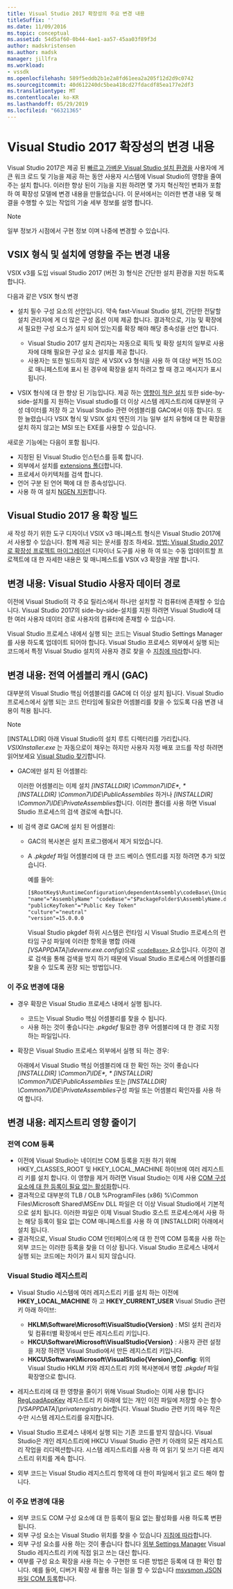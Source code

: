 ```yaml
---
title: Visual Studio 2017 확장성의 주요 변경 내용
titleSuffix: ''
ms.date: 11/09/2016
ms.topic: conceptual
ms.assetid: 54d5af60-0b44-4ae1-aa57-45aa03f89f3d
author: madskristensen
ms.author: madsk
manager: jillfra
ms.workload:
- vssdk
ms.openlocfilehash: 589f5eddb2b1e2a8fd61eea2a205f12d2d9c0742
ms.sourcegitcommit: 40d612240dc5bea418cd27fdacdf85ea177e2df3
ms.translationtype: MT
ms.contentlocale: ko-KR
ms.lasthandoff: 05/29/2019
ms.locfileid: "66321365"
---
```

# <a name="changes-in-visual-studio-2017-extensibility"></a>Visual Studio 2017 확장성의 변경 내용

Visual Studio 2017은 제공 된 [빠르고 가벼운 Visual Studio 설치 환경을](https://devblogs.microsoft.com/visualstudio/faster-leaner-visual-studio-installer) 사용자에 게 큰 워크 로드 및 기능을 제공 하는 동안 사용자 시스템에 Visual Studio의 영향을 줄여 주는 설치 합니다. 이러한 향상 된이 기능을 지원 하려면 몇 가지 혁신적인 변화가 포함 하 여 확장성 모델에 변경 내용을 만들었습니다. 이 문서에서는 이러한 변경 내용 및 해결을 수행할 수 있는 작업의 기술 세부 정보를 설명 합니다.

> [!NOTE]
> 일부 정보가 시점에서 구현 정보 이며 나중에 변경할 수 있습니다.

## <a name="changes-affecting-vsix-format-and-installation"></a>VSIX 형식 및 설치에 영향을 주는 변경 내용

VSIX v3를 도입 visual Studio 2017 (버전 3) 형식은 간단한 설치 환경을 지원 하도록 합니다.

다음과 같은 VSIX 형식 변경

* 설치 필수 구성 요소의 선언입니다. 약속 fast-Visual Studio 설치, 간단한 전달할 설치 관리자에 게 더 많은 구성 옵션 이제 제공 합니다. 결과적으로, 기능 및 확장에서 필요한 구성 요소가 설치 되어 있는지를 확장 해야 해당 종속성을 선언 합니다.

  * Visual Studio 2017 설치 관리자는 자동으로 획득 및 확장 설치의 일부로 사용자에 대해 필요한 구성 요소 설치를 제공 합니다.
  * 사용자는 또한 빌드하지 않은 새 VSIX v3 형식을 사용 하 여 대상 버전 15.0으로 매니페스트에 표시 된 경우에 확장을 설치 하려고 할 때 경고 메시지가 표시 됩니다.

* VSIX 형식에 대 한 향상 된 기능입니다. 제공 하는 [영향이 적은 설치](https://devblogs.microsoft.com/visualstudio/anatomy-of-a-low-impact-visual-studio-install) 또한 side-by-side-설치를 지 원하는 Visual studio를 더 이상 시스템 레지스트리에 대부분의 구성 데이터를 저장 하 고 Visual Studio 관련 어셈블리를 GAC에서 이동 합니다. 또한 늘렸습니다 VSIX 형식 및 VSIX 설치 엔진의 기능 일부 설치 유형에 대 한 확장을 설치 하지 않고는 MSI 또는 EXE를 사용할 수 있습니다.

새로운 기능에는 다음이 포함 됩니다.

* 지정된 된 Visual Studio 인스턴스를 등록 합니다.
* 외부에서 설치를 [extensions 폴더](set-install-root.md)합니다.
* 프로세서 아키텍처를 검색 합니다.
* 언어 구분 된 언어 팩에 대 한 종속성입니다.
* 사용 하 여 설치 [NGEN 지원](ngen-support.md)합니다.

## <a name="build-an-extension-for-visual-studio-2017"></a>Visual Studio 2017 용 확장 빌드

새 작성 하기 위한 도구 디자이너 VSIX v3 매니페스트 형식은 Visual Studio 2017에서 사용할 수 있습니다. 함께 제공 되는 문서를 참조 하세요. [방법: Visual Studio 2017로 확장성 프로젝트 마이그레이션](how-to-migrate-extensibility-projects-to-visual-studio-2017.md) 디자이너 도구를 사용 하 여 또는 수동 업데이트할 프로젝트에 대 한 자세한 내용은 및 매니페스트를 VSIX v3 확장을 개발 합니다.

## <a name="change-visual-studio-user-data-path"></a>변경 내용: Visual Studio 사용자 데이터 경로

이전에 Visual Studio의 각 주요 릴리스에서 하나만 설치할 각 컴퓨터에 존재할 수 있습니다. Visual Studio 2017의 side-by-side-설치를 지원 하려면 Visual Studio에 대 한 여러 사용자 데이터 경로 사용자의 컴퓨터에 존재할 수 있습니다.

Visual Studio 프로세스 내에서 실행 되는 코드는 Visual Studio Settings Manager를 사용 하도록 업데이트 되어야 합니다. Visual Studio 프로세스 외부에서 실행 되는 코드에서 특정 Visual Studio 설치의 사용자 경로 찾을 수 [지침에 따라](locating-visual-studio.md)합니다.

## <a name="change-global-assembly-cache-gac"></a>변경 내용: 전역 어셈블리 캐시 (GAC)

대부분의 Visual Studio 핵심 어셈블리를 GAC에 더 이상 설치 됩니다. Visual Studio 프로세스에서 실행 되는 코드 런타임에 필요한 어셈블리를 찾을 수 있도록 다음 변경 내용이 적용 됩니다.

> [!NOTE]
> [INSTALLDIR] 아래 Visual Studio의 설치 루트 디렉터리를 가리킵니다. *VSIXInstaller.exe* 는 자동으로이 채우는 하지만 사용자 지정 배포 코드를 작성 하려면 읽어보세요 [Visual Studio 찾기](locating-visual-studio.md)합니다.

* GAC에만 설치 된 어셈블리:

   이러한 어셈블리는 이제 설치 <em>[INSTALLDIR] \Common7\IDE\*, * [INSTALLDIR] \Common7\IDE\PublicAssemblies</em> 하거나 *[INSTALLDIR] \Common7\IDE\PrivateAssemblies*합니다. 이러한 폴더를 사용 하면 Visual Studio 프로세스의 검색 경로에 속합니다.

* 비 검색 경로 GAC에 설치 된 어셈블리:

   * GAC의 복사본은 설치 프로그램에서 제거 되었습니다.
   * A *.pkgdef* 파일 어셈블리에 대 한 코드 베이스 엔트리를 지정 하려면 추가 되었습니다.

      예를 들어:

      ```xml
      [$RootKey$\RuntimeConfiguration\dependentAssembly\codeBase\{UniqueGUID}]
      "name"="AssemblyName" "codeBase"="$PackageFolder$\AssemblyName.dll"
      "publicKeyToken"="Public Key Token"
      "culture"="neutral"
      "version"=15.0.0.0
      ```

      Visual Studio pkgdef 하위 시스템은 런타임 시 Visual Studio 프로세스의 런타임 구성 파일에 이러한 항목을 병합 (아래 *[VSAPPDATA]\devenv.exe.config*)으로 [ `<codeBase>` ](/dotnet/framework/configure-apps/file-schema/runtime/codebase-element) 요소입니다. 이것이 경로 검색을 통해 검색을 방지 하기 때문에 Visual Studio 프로세스에 어셈블리를 찾을 수 있도록 권장 되는 방법입니다.

### <a name="reacting-to-this-breaking-change"></a>이 주요 변경에 대응

* 경우 확장은 Visual Studio 프로세스 내에서 실행 됩니다.

   * 코드는 Visual Studio 핵심 어셈블리를 찾을 수 됩니다.
   * 사용 하는 것이 좋습니다는 *.pkgdef* 필요한 경우 어셈블리에 대 한 경로 지정 하는 파일입니다.

* 확장은 Visual Studio 프로세스 외부에서 실행 되 하는 경우:

   아래에서 Visual Studio 핵심 어셈블리에 대 한 확인 하는 것이 좋습니다 <em>[INSTALLDIR] \Common7\IDE\*, * [INSTALLDIR] \Common7\IDE\PublicAssemblies</em> 또는 *[INSTALLDIR] \Common7\IDE\PrivateAssemblies*구성 파일 또는 어셈블리 확인자를 사용 하 여 합니다.

## <a name="change-reduce-registry-impact"></a>변경 내용: 레지스트리 영향 줄이기

### <a name="global-com-registration"></a>전역 COM 등록

* 이전에 Visual Studio는 네이티브 COM 등록을 지원 하기 위해 HKEY_CLASSES_ROOT 및 HKEY_LOCAL_MACHINE 하이브에 여러 레지스트리 키를 설치 합니다. 이 영향을 제거 하려면 Visual Studio는 이제 사용 [COM 구성 요소에 대 한 등록이 필요 없는 활성화](https://msdn.microsoft.com/library/ms973913.aspx)합니다.
* 결과적으로 대부분의 TLB / OLB %ProgramFiles (x86) %\Common Files\Microsoft Shared\MSEnv DLL 파일은 더 이상 Visual Studio에서 기본적으로 설치 됩니다. 이러한 파일은 이제 Visual Studio 호스트 프로세스에서 사용 하는 해당 등록이 필요 없는 COM 매니페스트를 사용 하 여 [INSTALLDIR] 아래에서 설치 됩니다.
* 결과적으로, Visual Studio COM 인터페이스에 대 한 전역 COM 등록을 사용 하는 외부 코드는 이러한 등록을 찾을 더 이상 됩니다. Visual Studio 프로세스 내에서 실행 되는 코드에는 차이가 표시 되지 않습니다.

### <a name="visual-studio-registry"></a>Visual Studio 레지스트리

* Visual Studio 시스템에 여러 레지스트리 키를 설치 하는 이전에 **HKEY_LOCAL_MACHINE** 하 고 **HKEY_CURRENT_USER** Visual Studio 관련 키 아래 하이브:

  * **HKLM\Software\Microsoft\VisualStudio\{Version}** : MSI 설치 관리자 및 컴퓨터별 확장에서 만든 레지스트리 키입니다.
  * **HKCU\Software\Microsoft\VisualStudio\{Version}** : 사용자 관련 설정을 저장 하려면 Visual Studio에서 만든 레지스트리 키입니다.
  * **HKCU\Software\Microsoft\VisualStudio\{Version}_Config**: 위의 Visual Studio HKLM 키와 레지스트리 키의 복사본에서 병합 *.pkgdef* 파일 확장명으로 합니다.

* 레지스트리에 대 한 영향을 줄이기 위해 Visual Studio는 이제 사용 합니다 [RegLoadAppKey](/windows/desktop/api/winreg/nf-winreg-regloadappkeya) 레지스트리 키 아래에 있는 개인 이진 파일에 저장할 수는 함수 *[VSAPPDATA]\privateregistry.bin*합니다. Visual Studio 관련 키의 매우 작은 수만 시스템 레지스트리를 유지합니다.
* Visual Studio 프로세스 내에서 실행 되는 기존 코드를 받지 않습니다. Visual Studio은 개인 레지스트리에 HKCU Visual Studio 관련 키 아래의 모든 레지스트리 작업을 리디렉션합니다. 시스템 레지스트리를 사용 하 여 읽기 및 쓰기 다른 레지스트리 위치를 계속 합니다.
* 외부 코드는 Visual Studio 레지스트리 항목에 대 한이 파일에서 읽고 로드 해야 합니다.

### <a name="react-to-this-breaking-change"></a>이 주요 변경에 대응

* 외부 코드도 COM 구성 요소에 대 한 등록이 필요 없는 활성화를 사용 하도록 변환 됩니다.
* 외부 구성 요소는 Visual Studio 위치를 찾을 수 있습니다 [지침에 따라](https://devblogs.microsoft.com/setup/changes-to-visual-studio-15-setup)합니다.
* 외부 구성 요소를 사용 하는 것이 좋습니다 합니다 [외부 Settings Manager](/dotnet/api/microsoft.visualstudio.settings.externalsettingsmanager) Visual Studio 레지스트리 키에 직접 읽고 쓰는 대신 합니다.
* 여부를 구성 요소 확장을 사용 하는 수 구현한 또 다른 방법은 등록에 대 한 확인 합니다. 예를 들어, 디버거 확장 새 활용 하는 일을 할 수 있습니다 [msvsmon JSON 파일 COM 등록](migrate-debugger-COM-registration.md)합니다.
